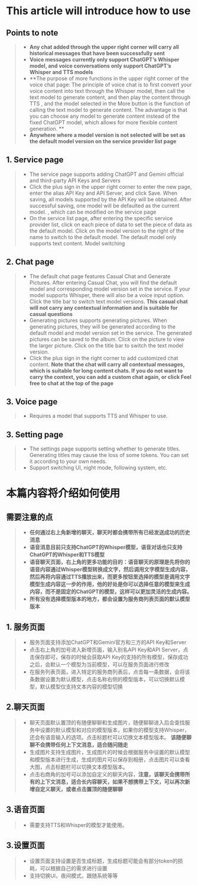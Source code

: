 # This article will introduce how to use

## Points to note
>* **Any chat added through the upper right corner will carry all historical messages that have been successfully sent**
>* **Voice messages currently only support ChatGPT’s Whisper model, and voice conversations only support ChatGPT’s Whisper and TTS models**
>* **The purpose of more functions in the upper right corner of the voice chat page: The principle of voice chat is to first convert your voice content into text through the Whisper model, then call the text model to generate content, and then play the content through TTS , and the model selected in the More button is the function of calling the text model to generate content. The advantage is that you can choose any model to generate content instead of the fixed ChatGPT model, which allows for more flexible content generation. **
>* **Anywhere where a model version is not selected will be set as the default model version on the service provider list page**

## 1. Service page
>* The service page supports adding ChatGPT and Gemini official and third-party API Keys and Servers
>* Click the plus sign in the upper right corner to enter the new page, enter the alias API Key and API Server, and click Save. When saving, all models supported by the API Key will be obtained. After successful saving, one model will be defaulted as the current model. , which can be modified on the service page
>* On the service list page, after entering the specific service provider list, click on each piece of data to set the piece of data as the default model. Click on the model version to the right of the name to switch to the default model. The default model only supports text content. Model switching

## 2. Chat page
>* The default chat page features Casual Chat and Generate Pictures. After entering Casual Chat, you will find the default model and corresponding model version set in the service. If your model supports Whisper, there will also be a voice input option. Click the title bar to switch text model versions. **This casual chat will not carry any contextual information and is suitable for casual questions**
>* Generating pictures supports generating pictures. When generating pictures, they will be generated according to the default model and model version set in the service. The generated pictures can be saved to the album. Click on the picture to view the larger picture. Click on the title bar to switch the text model version.
>* Click the plus sign in the right corner to add customized chat content. **Note that the chat will carry all contextual messages, which is suitable for long content chats. If you do not want to carry the context, you can add a custom chat again, or click Feel free to chat at the top of the page**

## 3. Voice page
>* Requires a model that supports TTS and Whisper to use.

## 3. Setting page
>* The settings page supports setting whether to generate titles. Generating titles may cause the loss of some tokens. You can set it according to your own needs.
>* Support switching UI, night mode, following system, etc.

# 本篇内容将介绍如何使用

## 需要注意的点
>* **任何通过右上角新增的聊天，聊天时都会携带所有已经发送成功的历史消息**
>* **语音消息目前只支持ChatGPT的Whisper模型，语音对话也只支持ChatGPT的Whisper和TTS模型**
>* **语音聊天页面，右上角的更多功能的目的：语音聊天的原理是先将你的语音内容通过Whisper模型转换成文字，然后调用文字模型生成内容，然后再将内容通过TTS播放出来，而更多按钮里选择的模型是调用文字模型生成内容这一步的作用，他的好处是你可以选择任意的模型来生成内容，而不是固定的ChatGPT的模型，这样可以更加灵活的生成内容。**
>* **所有没有选择模型版本的地方，都会设置为服务商列表页面的默认模型版本**

## 1. 服务页面
>* 服务页面支持添加ChatGPT和Gemini官方和三方的API Key和Server
>* 点击右上角的加号进入新增页面，输入别名API Key和API Server，点击保存即可，保存的时候会获取API Key的支持的所有模型，保存成功之后，会默认一个模型为当前模型，可以在服务页面进行修改
>* 在服务列表页面，进入特定的服务商列表后，点击每一条数据，会将该条数据设置为默认模型，点击名称右侧的模型版本，可以切换默认模型，默认模型仅支持文本内容的模型切换

## 2.聊天页面
>* 聊天页面默认置顶的有随便聊聊和生成图片，随便聊聊进入后会查找服务中设置的默认模型和对应的模型版本，如果你的模型支持Whisper，还会有语音输入的选项。点击标题栏可以切换文本模型版本。 **该随便聊聊不会携带任何上下文消息，适合随问随走**
>* 生成图片支持生成图片，生成图片的时候会根据服务中设置的默认模型和模型版本进行生成，生成的图片可以保存到相册，点击图片可以查看大图，点击标题栏可以切换文本模型版本。
>* 点击右商角的加号可以添加自定义的聊天内容，**注意，该聊天会携带所有的上下文消息，适合长内容聊天，如果不想携带上下文，可以再次新增自定义聊天，或者点击置顶的随便聊聊**

## 3.语音页面
>* 需要支持TTS和Whisper的模型才能使用。

## 3.设置页面
>* 设置页面支持设置是否生成标题，生成标题可能会有部分token的损耗，可以根据自己的需求进行设置
>* 支持切换UI，夜间模式，跟随系统等等




